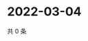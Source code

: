 # 2022-03-04

共 0 条

<!-- BEGIN WEIBO -->
<!-- 最后更新时间 Fri Mar 04 2022 16:18:09 GMT+0800 (China Standard Time) -->

<!-- END WEIBO -->
